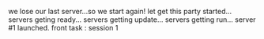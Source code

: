 we lose our last server...so we start again!
let get this party started...
servers geting ready...
servers getting update...
servers getting run...
server #1 launched.
front task : session 1
